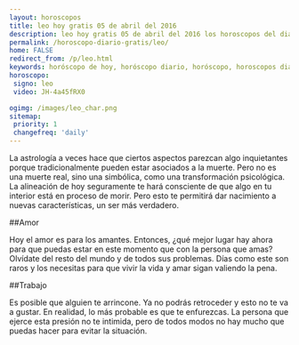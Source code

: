 ```yaml
---
layout: horoscopos
title: leo hoy gratis 05 de abril del 2016 
description: leo hoy gratis 05 de abril del 2016 los horoscopos del dia, amor, trabajo, vida personal. Todas las predicciones para leo gratis. http://horoscopo-del-dia.com/horoscopo-diario-gratis/leo/ 
permalink: /horoscopo-diario-gratis/leo/
home: FALSE
redirect_from: /p/leo.html
keywords: horóscopo de hoy, horóscopo diario, horóscopo, horoscopos diarios gratis del dia de hoy, horóscopo diario gratis,horóscopo 2016, horóscopo esperanza gracia, horoscopo leo hoy, horoscop, horóscopos gratis, horoscopo leo, horoscopo leo 2016, Tarot, Astrologia, Zodíaco, leo, horoscopo gratis
horoscopo:
 signo: leo
 video: JH-4a45fRX0

ogimg: /images/leo_char.png
sitemap:
 priority: 1
 changefreq: 'daily'
---
```



La astrología a veces hace que ciertos aspectos parezcan algo inquietantes porque tradicionalmente pueden estar asociados a la muerte. Pero no es una muerte real, sino una simbólica, como una transformación psicológica. La alineación de hoy seguramente te hará consciente de que algo en tu interior está en proceso de morir. Pero esto te permitirá dar nacimiento a nuevas características, un ser más verdadero.

##Amor

Hoy el amor es para los amantes. Entonces, ¿qué mejor lugar hay ahora para que puedas estar en este momento que con la persona que amas? Olvídate del resto del mundo y de todos sus problemas. Días como este son raros y los necesitas para que vivir la vida y amar sigan valiendo la pena.

##Trabajo

Es posible que alguien te arrincone. Ya no podrás retroceder y esto no te va a gustar. En realidad, lo más probable es que te enfurezcas. La persona que ejerce esta presión no te intimida, pero de todos modos no hay mucho que puedas hacer para evitar la situación.